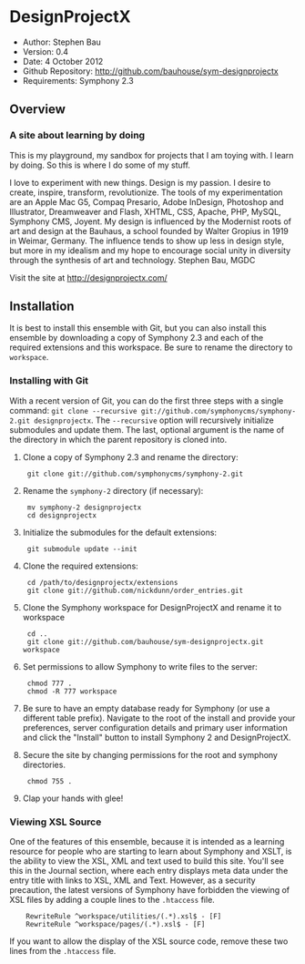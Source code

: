 # DesignProjectX

- Author: Stephen Bau
- Version: 0.4
- Date: 4 October 2012
- Github Repository: <http://github.com/bauhouse/sym-designprojectx>
- Requirements: Symphony 2.3

## Overview

### A site about learning by doing

This is my playground, my sandbox for projects that I am toying with. I learn by doing. So this is where I do some of my stuff.

I love to experiment with new things. Design is my passion. I desire to create, inspire, transform, revolutionize. The tools of my experimentation are an Apple Mac G5, Compaq Presario, Adobe InDesign, Photoshop and Illustrator, Dreamweaver and Flash, XHTML, CSS, Apache, PHP, MySQL, Symphony CMS, Joyent. My design is influenced by the Modernist roots of art and design at the Bauhaus, a school founded by Walter Gropius in 1919 in Weimar, Germany. The influence tends to show up less in design style, but more in my idealism and my hope to encourage social unity in diversity through the synthesis of art and technology. Stephen Bau, MGDC

Visit the site at <http://designprojectx.com/>

## Installation

It is best to install this ensemble with Git, but you can also install this ensemble by downloading a copy of Symphony 2.3 and each of the required extensions and this workspace. Be sure to rename the directory to `workspace`.

### Installing with Git

With a recent version of Git, you can do the first three steps with a single command: `git clone --recursive git://github.com/symphonycms/symphony-2.git designprojectx`. The `--recursive` option will recursively initialize submodules and update them. The last, optional argument is the name of the directory in which the parent repository is cloned into.

1. Clone a copy of Symphony 2.3 and rename the directory:

		git clone git://github.com/symphonycms/symphony-2.git

2. Rename the `symphony-2` directory (if necessary):

		mv symphony-2 designprojectx
		cd designprojectx
		
3. Initialize the submodules for the default extensions:

		git submodule update --init

4. Clone the required extensions:

		cd /path/to/designprojectx/extensions
		git clone git://github.com/nickdunn/order_entries.git
		

5. Clone the Symphony workspace for DesignProjectX and rename it to workspace

		cd ..
		git clone git://github.com/bauhouse/sym-designprojectx.git workspace


6. Set permissions to allow Symphony to write files to the server:

		chmod 777 .
		chmod -R 777 workspace

7. Be sure to have an empty database ready for Symphony (or use a different table prefix). Navigate to the root of the install and provide your preferences, server configuration details and primary user information and click the "Install" button to install Symphony 2 and DesignProjectX.

8. Secure the site by changing permissions for the root and symphony directories.

		chmod 755 .

10. Clap your hands with glee!

### Viewing XSL Source

One of the features of this ensemble, because it is intended as a learning resource for people who are starting to learn about Symphony and XSLT, is the ability to view the XSL, XML and text used to build this site. You'll see this in the Journal section, where each entry displays meta data under the entry title with links to XSL, XML and Text. However, as a security precaution, the latest versions of Symphony have forbidden the viewing of XSL files by adding a couple lines to the `.htaccess` file.

		RewriteRule ^workspace/utilities/(.*).xsl$ - [F]
		RewriteRule ^workspace/pages/(.*).xsl$ - [F]

If you want to allow the display of the XSL source code, remove these two lines from the `.htaccess` file.